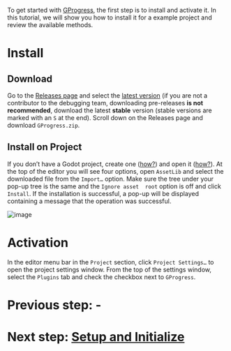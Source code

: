 To get started with [GProgress](https://mkh-user.github.io/GProgress/), the first step is to install and activate it. 
In this tutorial, we will show you how to install it for a example project and review the available methods.

# Install
## Download
Go to the [Releases page](https://github.com/mkh-user/GProgress/releases) and select the 
[latest version](https://github.com/mkh-user/GProgress/releases/latest) (if you are not a contributor to the debugging team,
downloading pre-releases **is not recommended**, download the latest **stable** version (stable versions are marked with an `S` at the end). 
Scroll down on the Releases page and download `GProgress.zip`.

## Install on Project
If you don’t have a Godot project, create one 
([how?](https://docs.godotengine.org/en/stable/getting_started/first_2d_game/01.project_setup.html#setting-up-the-project)) and open it 
([how?](https://school.gdquest.com/user_guides/opening_a_project_in_godot)). At the top of the editor you will see four options, open 
`AssetLib` and select the downloaded file from the `Import…` option. Make sure the tree under your pop-up tree is the same and the `Ignore asset 
root` option is off and click `Install`. If the installation is successful, a pop-up will be displayed containing a message that the operation was 
successful.

![image](https://github.com/user-attachments/assets/af58097f-4721-4b35-9f1d-4fad09863a6d)

# Activation
In the editor menu bar in the `Project` section, click `Project Settings…` to open the project settings window. From the top of the settings window, 
select the `Plugins` tab and check the checkbox next to `GProgress`.

# Previous step: -
# Next step: [Setup and Initialize](https://mkh-user.github.io/GProgress-Demos/Default%20Setup%20Method/Configure%20%26%20Initilize)
